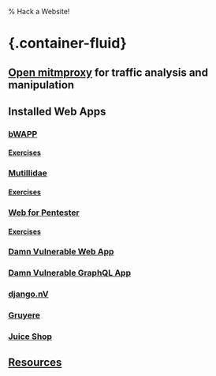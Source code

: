 % Hack a Website!
# {.container-fluid}

## [Open mitmproxy](http://127.0.0.1:8081) for traffic analysis and manipulation

## Installed Web Apps

### [bWAPP](bWAPP)
#### [Exercises](Exercises.html)

### [Mutillidae](mutillidae)
#### [Exercises](Exercises.html)

### [Web for Pentester](wfp)
#### [Exercises](wfp_course.html)

### [Damn Vulnerable Web App](DVWA)

### [Damn Vulnerable GraphQL App](http://127.0.0.1:5000)

### [django.nV](http://127.0.0.1:8000)

### [Gruyere](http://127.0.0.1:8008)

### [Juice Shop](http://127.0.0.1:3000)

## [Resources](Resources.html)

